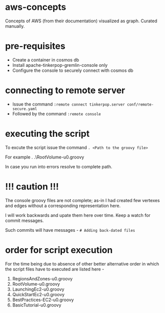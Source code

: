 # aws-concepts

Concepts of AWS (from their documentation) visualized as graph. Curated manually.

# pre-requisites

 * Create a container in cosmos db
 * Install apache-tinkerpop-gremlin-console only
 * Configure the console to securely connect with cosmos db
 
# connecting to remote server

 * Issue the command `:remote connect tinkerpop.server conf/remote-secure.yaml`
 * Followed by the command `:remote console`

# executing the script

To excute the script issue the command `. <Path to the groovy file>`

For example
. .\RootVolume-u0.groovy

In case you run into errors resolve to complete path.

# !!! caution !!!

The console groovy files are not complete; as-in I had created few vertexes and edges without a corresponding representation here.

I will work backwards and upate them here over time. Keep a watch for commit messages.

Such commits will have messages - `# Adding back-dated files`

# order for script execution

For the time being due to absence of other better alternative order in which the script files have to executed are listed here - 

  1. RegionsAndZones-u0.groovy
  2. RootVolume-u0.groovy
  3. LaunchingEc2-u0.groovy
  4. QuickStartEc2-u0.groovy
  5. BestPractices-EC2-u0.groovy
  6. BasicTutorial-u0.groovy